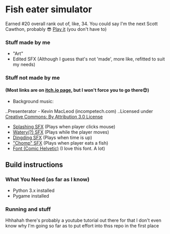 # Fish eater simulator
Earned #20 overall rank out of, like, 34. You could say I'm the next Scott Cawthon, probably 😎
[Play it](https://umaimai.itch.io/fish-eater-simulator "Itch.io page") (you don't have to) 

### Stuff made by me
* "Art"
* Edited SFX (Although I guess that's not 'made', more like, refitted to suit my needs) 

### Stuff not made by me
#### (Most links are on [itch.io page](https://umaimai.itch.io/fish-eater-simulator), but I won't force you to go there😊)
* Background music: 

..Presenterator - Kevin MacLeod (incompetech.com)
..Licensed under [Creative Commons: By Attribution 3.0 License](http://creativecommons.org/licenses/by/3.0/)

* [Splashing SFX](https://www.youtube.com/watch?v=EtOfbxFXGoo&t=7s) (Plays when player clicks mouse)
* [Watery(?) SFX](https://www.youtube.com/watch?v=GE_n4x9Jr1g&t=30s) (Plays while the player moves)
* [Dingding SFX](https://www.youtube.com/watch?v=mLBUH-i5u_Y) (Plays when time is up) 
* ["Chomp" SFX](https://www.youtube.com/watch?v=ZjK5y_eBg2c) (Plays when player eats a fish) 
* [Font (Comic Helvetic)](https://www.dafont.com/comic-helvetic.font?l[]=10&l[]=1&back=theme) (I love this font. A lot) 

## Build instructions 

### What You Need (as far as I know) 
* Python 3.x installed 
* Pygame installed 

### Running and stuff
Hhhahah there's probably a youtube tutorial out there for that I don't even know why I'm going so far as to put effort into thss repo in the first place 
